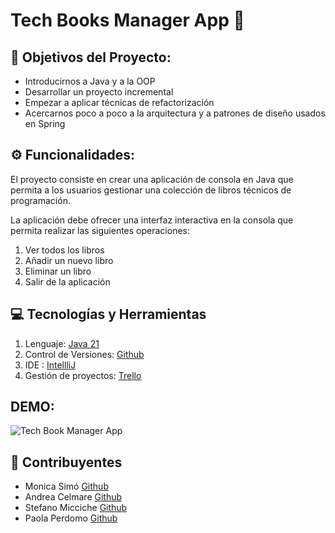# Tech Books Manager App 📗

## 🎯 Objetivos del Proyecto: 

* Introducirnos a Java y a la OOP
* Desarrollar un proyecto incremental
* Empezar a aplicar técnicas de refactorización
* Acercarnos poco a poco a la arquitectura y a patrones de diseño usados en Spring

## ⚙️ Funcionalidades: 

El proyecto consiste en crear una aplicación de consola en Java que permita a los usuarios gestionar una colección de libros técnicos de programación.

La aplicación debe ofrecer una interfaz interactiva en la consola que permita realizar las siguientes operaciones:

1. Ver todos los libros
2. Añadir un nuevo libro 
3. Eliminar un libro
4. Salir de la aplicación

## 💻 Tecnologías y Herramientas

1. Lenguaje:  [Java 21](https://docs.aws.amazon.com/corretto/latest/corretto-21-ug/downloads-list.html)
2. Control de Versiones:  [Github](https://github.com/Segunda-Formula/Tech_Book_Manager_App2)
3. IDE : [IntellliJ](https://www.jetbrains.com/es-es/idea/git)
4. Gestión de proyectos: [Trello](https://trello.com/b/dFOFu7Q0/tech-book-manager-app)

## DEMO:
![Tech Book Manager App]([./readme-files/lista-compra-ref.gif](https://github.com/Segunda-Formula/Tech_Book_Manager_App2/blob/main/Readme%20Files/Demo%20Tech%20Book%20Manager.mp4))


## 🤝 Contribuyentes

* Monica Simó [Github](https://github.com/monicasimoF5)
* Andrea Celmare [Github](https://github.com/andreeaclmr)
* Stefano Micciche [Github](https://github.com/LilBiscuit12)
* Paola Perdomo [Github](https://github.com/Paola077)

